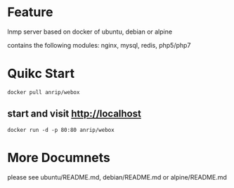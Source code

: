 # Feature

lnmp server based on docker of ubuntu, debian or alpine

contains the following modules: nginx, mysql, redis, php5/php7

# Quikc Start

```shell
docker pull anrip/webox
```

## start and visit <http://localhost>

```shell
docker run -d -p 80:80 anrip/webox
```

# More Documnets

please see ubuntu/README.md, debian/README.md or alpine/README.md

